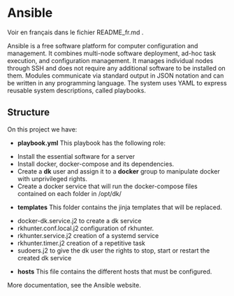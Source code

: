 # Ansible

Voir en français dans le fichier README_fr.md .

Ansible is a free software platform for computer configuration and management. It combines multi-node software deployment, ad-hoc task execution, and configuration management. It manages individual nodes through SSH and does not require any additional software to be installed on them. Modules communicate via standard output in JSON notation and can be written in any programming language. The system uses YAML to express reusable system descriptions, called playbooks.

## Structure

On this project we have:
* **playbook.yml**
This playbook has the following role:
- Install the essential software for a server
- Install docker, docker-compose and its dependencies.
- Create a **dk** user and assign it to a **docker** group to manipulate docker with unprivileged rights.
- Create a docker service that will run the docker-compose files contained on each folder in /opt/dk/

* **templates**
This folder contains the jinja templates that will be replaced.
- docker-dk.service.j2 to create a dk service
- rkhunter.conf.local.j2 configuration of rkhunter.
- rkhunter.service.j2 creation of a systemd service
- rkhunter.timer.j2 creation of a repetitive task
- sudoers.j2 to give the dk user the rights to stop, start or restart the created dk service

* **hosts**
This file contains the different hosts that must be configured.

More documentation, see the Ansible website.